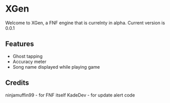 # XGen
Welcome to XGen, a FNF engine that is currelnty in alpha. Current version is 0.0.1

## Features
- Ghost tapping
- Accuracy meter
- Song name displayed while playing game

## Credits
ninjamuffin99 - for FNF itself
KadeDev - for update alert code

